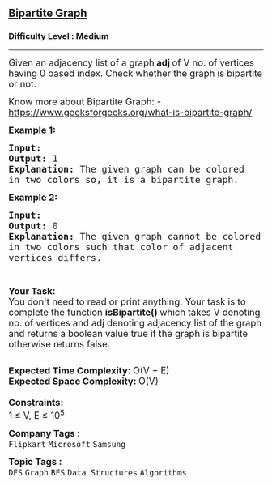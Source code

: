 <h2><a href="https://www.geeksforgeeks.org/problems/bipartite-graph/1?itm_source=geeksforgeeks&itm_medium=article&itm_campaign=bottom_sticky_on_article">Bipartite Graph</a></h2><h3>Difficulty Level : Medium</h3><hr><div class="problems_problem_content__Xm_eO"><p><span style="font-size: 18px;">Given an adjacency list&nbsp;of a graph<strong> adj </strong>of V no. of vertices having 0 based index. Check whether the graph is bipartite or not.</span> </p>
<p><span style="font-size: 18px;">Know more about Bipartite Graph: - <a href="https://www.geeksforgeeks.org/what-is-bipartite-graph/">https://www.geeksforgeeks.org/what-is-bipartite-graph/</a></span></p>
<p><span style="font-size: 18px;"><strong>Example 1:</strong></span></p>
<pre><span style="font-size: 18px;"><strong>Input: 
</strong><img src="https://media.geeksforgeeks.org/img-practice/PROD/addEditProblem/700410/Web/Other/cdb283af-c52d-46df-8646-5017b45b5a13_1685086658.png" alt="">
<strong>Output: </strong>1
<strong>Explanation: </strong>The given graph can be colored 
in two colors so, it is a bipartite graph.
</span></pre>
<p><span style="font-size: 18px;"><strong>Example&nbsp;2:</strong></span></p>
<pre><span style="font-size: 18px;"><strong>Input:
</strong><img src="https://media.geeksforgeeks.org/img-practice/PROD/addEditProblem/700410/Web/Other/471d9abf-5d47-48ea-aa35-2dace9f5a2da_1685086659.png" alt="">
<strong>Output: </strong>0
<strong>Explanation: </strong>The given graph cannot be colored 
in two colors such that color of adjacent 
vertices differs. 
</span></pre>
<p>&nbsp;</p>
<p><span style="font-size: 18px;"><strong>Your Task:</strong><br>You don't need to read or print anything. Your task is to complete the function&nbsp;<strong>isBipartite()&nbsp;</strong>which takes V denoting no. of vertices and adj denoting adjacency list of the graph and returns a boolean value true if the graph is bipartite otherwise returns false.</span><br>&nbsp;</p>
<p><span style="font-size: 18px;"><strong>Expected Time Complexity:&nbsp;</strong>O(V + E)<br><strong>Expected Space Complexity:&nbsp;</strong>O(V)<br><br><strong>Constraints:</strong><br>1 ≤ V, E ≤ 10<sup>5</sup></span></p></div><p><span style=font-size:18px><strong>Company Tags : </strong><br><code>Flipkart</code>&nbsp;<code>Microsoft</code>&nbsp;<code>Samsung</code>&nbsp;<br><p><span style=font-size:18px><strong>Topic Tags : </strong><br><code>DFS</code>&nbsp;<code>Graph</code>&nbsp;<code>BFS</code>&nbsp;<code>Data Structures</code>&nbsp;<code>Algorithms</code>&nbsp;